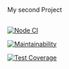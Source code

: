 ##
My second Project
##

[![Node CI](https://github.com/Iryna87/frontend-project-lvl2/workflows/CI/badge.svg)](https://github.com/Iryna87/frontend-project-lvl2/actions)

[![Maintainability](https://api.codeclimate.com/v1/badges/198c14e32134cba8ea0d/maintainability)](https://codeclimate.com/github/Iryna87/frontend-project-lvl2/maintainability)

[![Test Coverage](https://api.codeclimate.com/v1/badges/198c14e32134cba8ea0d/test_coverage)](https://codeclimate.com/github/Iryna87/frontend-project-lvl2/test_coverage)
